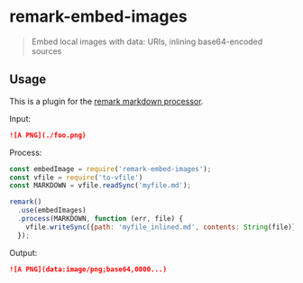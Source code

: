 # remark-embed-images

> Embed local images with data: URIs, inlining base64-encoded sources

## Usage

This is a plugin for the [remark markdown processor](http://remark.js.org/).

Input:

```md
![A PNG](./foo.png)
```

Process:

```js
const embedImage = require('remark-embed-images');
const vfile = require('to-vfile')
const MARKDOWN = vfile.readSync('myfile.md');

remark()
  .use(embedImages)
  .process(MARKDOWN, function (err, file) {
    vfile.writeSync({path: 'myfile_inlined.md', contents: String(file)});
  });
```

Output:

```md
![A PNG](data:image/png;base64,0000...)
```
